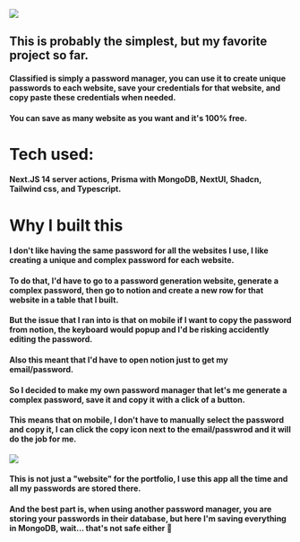 ![](https://res.cloudinary.com/dqkyatgoy/image/upload/v1703799736/Frame_26_oazxcs.png)

## This is probably the simplest, but my favorite project so far.

#### Classified is simply a password manager, you can use it to create unique passwords to each website, save your credentials for that website, and copy paste these credentials when needed.

#### You can save as many website as you want and it's 100% free.

# Tech used:

#### Next.JS 14 server actions, Prisma with MongoDB, NextUI, Shadcn, Tailwind css, and Typescript.

# Why I built this

#### I don't like having the same password for all the websites I use, I like creating a unique and complex password for each website.

#### To do that, I'd have to go to a password generation website, generate a complex password, then go to notion and create a new row for that website in a table that I built.

#### But the issue that I ran into is that on mobile if I want to copy the password from notion, the keyboard would popup and I'd be risking accidently editing the password.

#### Also this meant that I'd have to open notion just to get my email/password.

#### So I decided to make my own password manager that let's me generate a complex password, save it and copy it with a click of a button.

#### This means that on mobile, I don't have to manually select the password and copy it, I can click the copy icon next to the email/passwrod and it will do the job for me.

![](https://res.cloudinary.com/dqkyatgoy/image/upload/v1703798834/image_43_anjuec.png)

#### This is not just a "website" for the portfolio, I use this app all the time and all my passwords are stored there.

#### And the best part is, when using another password manager, you are storing your passwords in their database, but here I'm saving everything in MongoDB, wait... that's not safe either 🤡

